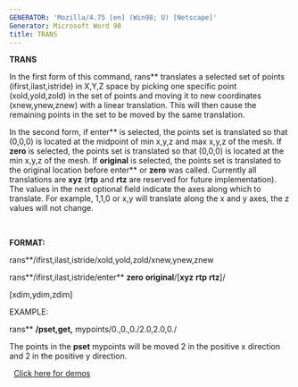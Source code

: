 ```yaml
---
GENERATOR: 'Mozilla/4.75 [en] (Win98; U) [Netscape]'
Generator: Microsoft Word 98
title: TRANS
---
```


 **TRANS**

In the first form of this command, rans** translates a selected set
of points (ifirst,ilast,istride) in X,Y,Z space by picking one specific
point (xold,yold,zold) in the set of points and moving it to new
coordinates (xnew,ynew,znew) with a linear translation. This will then
cause the remaining points in the set to be moved by the same
translation.

In the second form, if enter** is selected, the points set is
translated so that (0,0,0) is located at the midpoint of min x,y,z and
max x,y,z of the mesh. If **zero** is selected, the points set is
translated so that (0,0,0) is located at the min x,y,z of the mesh. If
**original** is selected, the points set is translated to the original
location before enter** or **zero** was called. Currently all
translations are **xyz** (**rtp** and **rtz** are reserved for future
implementation). The values in the next optional field indicate the axes
along which to translate. For example, 1,1,0 or x,y will translate along
the x and y axes, the z values will not change.

 

**FORMAT:**

rans**/ifirst,ilast,istride/xold,yold,zold/xnew,ynew,znew

rans**/ifirst,ilast,istride/enter** **zero** **original**/[**xyz** **rtp** **rtz**]/

[xdim,ydim,zdim]

EXAMPLE:

rans** **/pset,get,** mypoints/0.,0.,0./2.0,2.0,0./

The points in the **pset** mypoints will be moved 2 in the positive x
direction and 2 in the positive y direction.

 
[Click here for demos](../demos/main_trans.md)
